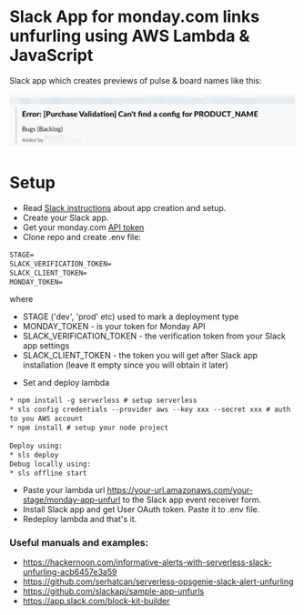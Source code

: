 # Slack App for monday.com links unfurling using AWS Lambda & JavaScript

Slack app which creates previews of pulse & board names like this:

![image](screenshots/unfurl.png)

# Setup

* Read [Slack instructions](https://api.slack.com/reference/messaging/link-unfurling) about app creation and setup.
* Create your Slack app.
* Get your monday.com [API token](https://support.monday.com/hc/en-us/articles/360005144659-Does-monday-com-have-an-API-)
* Clone repo and create .env file:

```text
STAGE=
SLACK_VERIFICATION_TOKEN=
SLACK_CLIENT_TOKEN=
MONDAY_TOKEN=
```
where
- STAGE ('dev', 'prod' etc) used to mark a deployment type
- MONDAY_TOKEN - is your token for Monday API
- SLACK_VERIFICATION_TOKEN - the verification token from your Slack app settings 
- SLACK_CLIENT_TOKEN - the token you will get after Slack app installation (leave it empty since you will obtain it later)

* Set and deploy lambda

```text
* npm install -g serverless # setup serverless
* sls config credentials --provider aws --key xxx --secret xxx # auth to you AWS account
* npm install # setup your node project

Deploy using:
* sls deploy
Debug locally using:
* sls offline start
```

* Paste your lambda url https://your-url.amazonaws.com/your-stage/monday-app-unfurl to the Slack app event receiver form.
* Install Slack app and get User OAuth token. Paste it to .env file.
* Redeploy lambda and that's it. 


### Useful manuals and examples:
- https://hackernoon.com/informative-alerts-with-serverless-slack-unfurling-acb6457e3a59
- https://github.com/serhatcan/serverless-opsgenie-slack-alert-unfurling
- https://github.com/slackapi/sample-app-unfurls
- https://app.slack.com/block-kit-builder